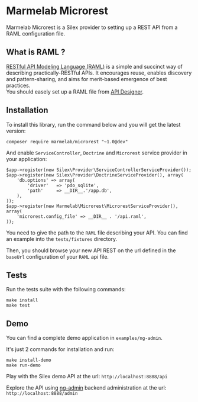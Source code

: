 # Marmelab Microrest

Marmelab Microrest is a Silex provider to setting up a REST API from a RAML configuration file.

## What is RAML ?

[RESTful API Modeling Language (RAML)](http://raml.org/) is a simple and succinct way of describing practically-RESTful APIs. It encourages reuse, enables discovery and pattern-sharing, and aims for merit-based emergence of best practices.    
You should easely set up a RAML file from [API Designer](http://api-portal.anypoint.mulesoft.com/raml/api-designer).     

## Installation

To install this library, run the command below and you will get the latest version:

    composer require marmelab/microrest "~1.0@dev"

And enable `ServiceController`, `Doctrine` and `Microrest` service provider in your application:

    $app->register(new Silex\Provider\ServiceControllerServiceProvider());
    $app->register(new Silex\Provider\DoctrineServiceProvider(), array(
        'db.options' => array(
            'driver'   => 'pdo_sqlite',
            'path'     => __DIR__.'/app.db',
        ),
    ));
    $app->register(new Marmelab\Microrest\MicrorestServiceProvider(), array(
        'microrest.config_file' => __DIR__ . '/api.raml',
    ));
  
You need to give the path to the `RAML` file describing your API. You can find an example into the `tests/fixtures` directory.

Then, you should browse your new API REST on the url defined in the `baseUrl` configuration of your `RAML` api file.

## Tests

Run the tests suite with the following commands:

    make install
    make test

## Demo

You can find a complete demo application in `examples/ng-admin`.

It's just 2 commands for installation and run:

    make install-demo
    make run-demo

Play with the Silex demo API at the url: `http://localhost:8888/api`

Explore the API using [ng-admin](https://github.com/marmelab/ng-admin) backend administration at the url: `http://localhost:8888/admin`
